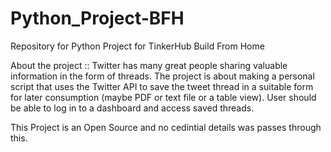 # Python_Project-BFH
Repository for Python Project for TinkerHub Build From Home


About the project :: 
Twitter has many great people sharing valuable information in the form of threads. The project is about making a personal script that uses the Twitter API to save the tweet thread in a suitable form for later consumption (maybe PDF or text file or a table view). User should be able to log in to a dashboard and access saved threads.

This Project is an Open Source and no cedintial details was passes through this. 
